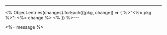 ---
<% Object.entries(changes).forEach(([pkg, change]) => { %>"<%= pkg %>": <%= change %>
<% }) %>---

<%= message %>
